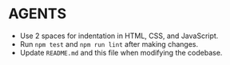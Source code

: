 # AGENTS

- Use 2 spaces for indentation in HTML, CSS, and JavaScript.
- Run `npm test` and `npm run lint` after making changes.
- Update `README.md` and this file when modifying the codebase.
